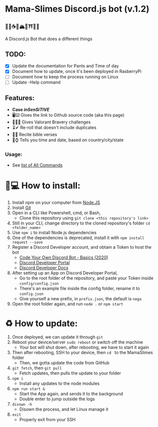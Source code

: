 # Mama-Slimes Discord.js bot (v.1.2)
### 🍨🍦☕🥞🏔🌸⛩🎌🚅 
A Discord.js Bot that does a different things

## TODO:
- [x] Update the documentation for Pants and Time of day
- [x] Document how to update, once it's been deployed in RasberryPi
- [ ] Document how to keep the process running on Linux
- [ ] Update -Help command

## Features:
   - **Case *inSenSiTIVE***
   - 🖥⌨ Gives the link to Github source code (aka this page)
   - 💂‍♂️🙏 Gives Valorant Bravery challenges
   - ⏳✔ Re-roll that doesn't include duplicates
   - 🍞🙏 Recite bible verses
   - 📆⌚ Tells you time and date, based on country/city/state

   ### Usage:
   - See [list of All Commands](https://github.com/Seabagel/Discord-MamaSlimes/blob/main/HELP.md)

# 🧰💻 How to install:
1. Install npm on your computer from [Node.JS](https://nodejs.org/en/)
2. Install [Git](https://git-scm.com/)
3. Open in a CLI like Powershell, cmd, or Bash,
   - Clone this repository using `git clone <this repository's link>`
4. Still in your CLI, change directory to the cloned repository's folder `cd <folder_name>`
5. Use `npm i` to install Node.js dependencies 
6. One of the dependencies is deprecated, install it with `npm install request --save`
7. Register a Discord Developer account, and obtain a Token to host the bot 
   - [Code Your Own Discord Bot - Basics (2020)](https://www.youtube.com/watch?reload=9&v=j_sD9udZnCk)
   - [Discord Developer Portal](https://discord.com/developers/applications)
   - [Discord Developer Docs](https://discord.com/developers/docs/intro)
8. After setting up an App on Discord Developer Portal, 
   - Go to the root folder of the repository, and paste your Token inside `config/config.json`
   - There's an example file inside the config folder, rename it to `config.json`
   - Give yourself a new prefix, in `prefix.json`, the default is `nega`
9. Open the root folder again, and run `node .` or `npm start`

# ♻ How to update:
1. Once deployed, we can update it through `git`
2. Reboot your device/server `sudo reboot` or switch off the machine
   - Your bot will shut down, after rebooting, we have to start it again
3. Then after rebooting, SSH to your device, then `cd ` to the MamaSlimes folder
   - Then, we gotta update the code from GitHub 
4. `git fetch`, then `git pull`
   - Fetch updates, then pulls the update to your folder
5. `npm i`
   - Install any updates to the node modules
6. `npm run start &`
   - Start the App again, and sends it to the background
   - Double enter to jump outside the logs
7. `disown -h`
   - Disown the process, and let Linux manage it
8. `exit`
   - Properly exit from your SSH
